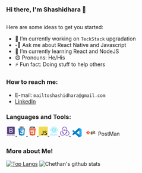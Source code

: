 ### Hi there, I'm Shashidhara 👋
##

Here are some ideas to get you started:

- 🔭 I’m currently working on `TeckStack` upgradation
- -💬 Ask me about React Native and Javascript
- 🌱 I’m currently learning React and NodeJS
- 😄 Pronouns: He/His
- ⚡ Fun fact: Doing stuff to help others

### How to reach me: 
- E-mail: `mailtoshashidhara@gmail.com`
- [LinkedIn](https://www.linkedin.com/in/shashidhara-m-699708189/)

### Languages and Tools:
<p align="left"> <a href="https://getbootstrap.com" target="_blank" rel="noreferrer"> <img src="https://raw.githubusercontent.com/devicons/devicon/master/icons/bootstrap/bootstrap-plain-wordmark.svg" alt="bootstrap" width="25" height="25"/> </a> <a href="https://www.w3schools.com/css/" target="_blank" rel="noreferrer"> <img src="https://raw.githubusercontent.com/devicons/devicon/master/icons/css3/css3-original-wordmark.svg" alt="css3" width="25" height="25"/> </a> <a href="https://www.w3.org/html/" target="_blank" rel="noreferrer"> <img src="https://raw.githubusercontent.com/devicons/devicon/master/icons/html5/html5-original-wordmark.svg" alt="html5" width="25" height="25"/> </a> <a href="https://developer.mozilla.org/en-US/docs/Web/JavaScript" target="_blank" rel="noreferrer"> <img src="https://raw.githubusercontent.com/devicons/devicon/master/icons/javascript/javascript-original.svg" alt="javascript" width="25" height="25"/> </a> <a href="https://reactjs.org/" target="_blank" rel="noreferrer"> <img src="https://raw.githubusercontent.com/devicons/devicon/master/icons/react/react-original-wordmark.svg" alt="react" width="25" height="25"/> </a> <a href="https://redux.js.org" target="_blank" rel="noreferrer"> <img src="https://raw.githubusercontent.com/devicons/devicon/master/icons/redux/redux-original.svg" alt="redux" width="25" height="25"/> </a>
<img src="https://raw.githubusercontent.com/github/explore/80688e429a7d4ef2fca1e82350fe8e3517d3494d/topics/visual-studio-code/visual-studio-code.png" alt="VS Code" height="25" style="vertical-align:top; margin:4px"/>
  <img src="https://raw.githubusercontent.com/github/explore/80688e429a7d4ef2fca1e82350fe8e3517d3494d/topics/git/git.png" alt="GitHub" height="25" style="vertical-align:top; margin:4px"/>
PostMan</p>

### More about Me!
[![Top Langs](https://github-readme-stats.vercel.app/api/top-langs/?username=saka-8&theme=tokyonight&show_icons=true)](https://github.com/anuraghazra/github-readme-stats)  ![Chethan's github stats](https://github-readme-stats.vercel.app/api?username=saka-8&theme=tokyonight&show_icons=true)







